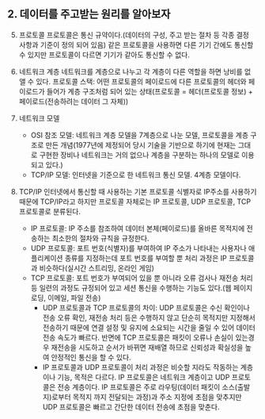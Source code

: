 ## 2. 데이터를 주고받는 원리를 알아보자

05. 프로토콜
    프로토콜은 통신 규약이다.(데이터의 구성, 주고 받는 절차 등 각종 결정 사항과 기준이 정의 되어 있음)
    같은 프로토콜을 사용하면 다른 기기 간에도 통신할 수 있지만 프로토콜이 다르면 기기가 같아도 통신할 수 없다.

06. 네트워크 계층
    네트워크를 계층으로 나누고 각 계층이 다른 역할을 하면 낭비를 없앨 수 있다.
    프로토콜 스택: 어떤 프로토콜의 페이로드에 다른 프로토콜의 헤더와 페이로드가 들어가 계층 구조처럼 되어 있는 상태(프로토콜 = 헤더(프로토콜 정보) + 페이로드(전송하려는 데이터 그 자체))

07. 네트워크 모델
    - OSI 참조 모델: 네트워크 계층 모델을 7계층으로 나눈 모델, 프로토콜을 계층 구조로 만든 개념(1977년에 제정되어 당시 기술을 기반으로 하기에 현재는 그대로 구현한 장비나 네트워크는 거의 없으나 계층을 구분하는 하나의 모델로 이용되고 있다.)
    - TCP/IP 모델: 인터넷을 기준으로 한 네트워크 통신 모델. 4계층 모델이다.

08. TCP/IP
    인터넷에서 통신할 때 사용하는 기본 프로토콜
    식별자로 IP주소를 사용하기 때문에 TCP/IP라고 하지만 프로토콜 자체로는 IP 프로토콜, UDP 프로토콜, TCP 프로토콜로 분류된다.
      - IP 프로토콜: IP 주소를 참조하여 데이터 본체(페이로드)를 올바른 목적지에 전송하는 최소한의 절차와 규칙을 규정한다.
      - UDP 프로토콜: 포트 번호(식별자)를 부여하여 IP 주소가 나타내는 사용자나 애플리케이션 종류를 지정하는데 포트 번호를 부여할 뿐 처리 과정은 IP 프로토콜과 비슷하다(실시간 스트리밍, 온라인 게임)
      - TCP 프로토콜: 포트 번호가 부여되어 있을 뿐 아니라 오류 검사나 재전송 처리 등 일련의 과정도 규정되어 있고 세션 통신을 수행하는 기능도 있다.(웹 페이지 로딩, 이메일, 파일 전송)
        * UDP 프로토콜과 TCP 프로토콜의 차이: UDP 프로토콜은 수신 확인이나 전송 오류 확인, 재전송 처리 등은 수행하지 않고 단순히 목적지만 지정해서 전송하기 때문에 연결 설정 및 유지에 소요되는 시간을 줄일 수 있어 데이터 전송 속도가 빠르다.
          반면에 TCP 프로토콜은 패킷이 오류나 손실이 있는경우 재전송을 시도하고 순서가 바뀌면 재배열 하므로 신뢰성과 확실성을 높여 안정적인 통신을 할 수 있다.
        * IP 프로토콜과 UDP 프로토콜이 처리 과정은 비슷할 지라도 작동하는 계층이나 기능, 목적은 다르다. IP 프로토콜은 네트워크 계층이고 UDP 프로토콜은 전송 계층이다.
          IP 프로토콜은 주로 라우팅(데이터 패킷이 소스(출발지)로부터 목적지 까지 전달되는 과정)과 주소 지정에 초점을 맞추지만 UDP 프로토콜은 빠르고 간단한 데이터 전송에 초점을 맞춘다.
